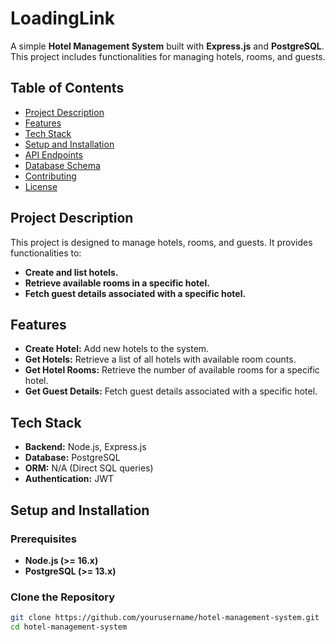 # LoadingLink

A simple **Hotel Management System** built with **Express.js** and **PostgreSQL**. This project includes functionalities for managing hotels, rooms, and guests.

## Table of Contents
- [Project Description](#project-description)
- [Features](#features)
- [Tech Stack](#tech-stack)
- [Setup and Installation](#setup-and-installation)
- [API Endpoints](#api-endpoints)
- [Database Schema](#database-schema)
- [Contributing](#contributing)
- [License](#license)

## Project Description

This project is designed to manage hotels, rooms, and guests. It provides functionalities to:

- **Create and list hotels.**
- **Retrieve available rooms in a specific hotel.**
- **Fetch guest details associated with a specific hotel.**

## Features

- **Create Hotel:** Add new hotels to the system.
- **Get Hotels:** Retrieve a list of all hotels with available room counts.
- **Get Hotel Rooms:** Retrieve the number of available rooms for a specific hotel.
- **Get Guest Details:** Fetch guest details associated with a specific hotel.

## Tech Stack

- **Backend:** Node.js, Express.js
- **Database:** PostgreSQL
- **ORM:** N/A (Direct SQL queries)
- **Authentication:** JWT 

## Setup and Installation

### Prerequisites

- **Node.js (>= 16.x)**
- **PostgreSQL (>= 13.x)**

### Clone the Repository

```bash
git clone https://github.com/yourusername/hotel-management-system.git
cd hotel-management-system
